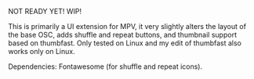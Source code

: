NOT READY YET! WIP!

This is primarily a UI extension for MPV, it very slightly alters the layout of the base OSC, adds shuffle and repeat buttons, and thumbnail support based on thumbfast. Only tested on Linux and my edit of thumbfast also works only on Linux.

Dependencies: 
              Fontawesome (for shuffle and repeat icons).
